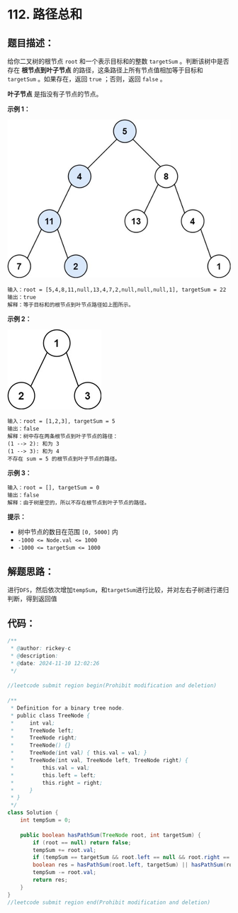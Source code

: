 # 112. 路径总和

## 题目描述：

给你二叉树的根节点 `root` 和一个表示目标和的整数 `targetSum` 。判断该树中是否存在 **根节点到叶子节点** 的路径，这条路径上所有节点值相加等于目标和 `targetSum` 。如果存在，返回 `true` ；否则，返回 `false` 。

**叶子节点** 是指没有子节点的节点。

**示例 1：**

![img](./images/pathsum1.jpg)

```
输入：root = [5,4,8,11,null,13,4,7,2,null,null,null,1], targetSum = 22
输出：true
解释：等于目标和的根节点到叶节点路径如上图所示。
```

**示例 2：**

![img](./images/pathsum2.jpg)

```
输入：root = [1,2,3], targetSum = 5
输出：false
解释：树中存在两条根节点到叶子节点的路径：
(1 --> 2): 和为 3
(1 --> 3): 和为 4
不存在 sum = 5 的根节点到叶子节点的路径。
```

**示例 3：**

```
输入：root = [], targetSum = 0
输出：false
解释：由于树是空的，所以不存在根节点到叶子节点的路径。
```

 

**提示：**

+ 树中节点的数目在范围 `[0, 5000]` 内
+ `-1000 <= Node.val <= 1000`
+ `-1000 <= targetSum <= 1000`

## 解题思路：

进行`DFS`，然后依次增加`tempSum`，和`targetSum`进行比较，并对左右子树进行递归判断，得到返回值

## 代码：

```java
/**
 * @author: rickey-c
 * @description:
 * @date: 2024-11-10 12:02:26
 */

//leetcode submit region begin(Prohibit modification and deletion)

/**
 * Definition for a binary tree node.
 * public class TreeNode {
 *     int val;
 *     TreeNode left;
 *     TreeNode right;
 *     TreeNode() {}
 *     TreeNode(int val) { this.val = val; }
 *     TreeNode(int val, TreeNode left, TreeNode right) {
 *         this.val = val;
 *         this.left = left;
 *         this.right = right;
 *     }
 * }
 */
class Solution {
    int tempSum = 0;

    public boolean hasPathSum(TreeNode root, int targetSum) {
        if (root == null) return false;
        tempSum += root.val;
        if (tempSum == targetSum && root.left == null && root.right == null) return true;
        boolean res = hasPathSum(root.left, targetSum) || hasPathSum(root.right, targetSum);
        tempSum -= root.val;
        return res;
    }
}
//leetcode submit region end(Prohibit modification and deletion)

```


